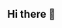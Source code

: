 ## Hi there 👋

<!--
**zayperi-17/zayperi-17** is a ✨ _special_ ✨ repository because its `README.md` (this file) appears on your GitHub profile.

Here are some ideas to get you started:

- 🔭 I’m currently working on improving my programming skills.
- 🌱 I’m currently learning C language and MATLAB
- 🤔 I’m looking for help with general tips about learning and practicing coding.
- ⚡ Fun fact: I started watching F1 because of Fernando Alonso!
-->

